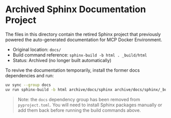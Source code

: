 # Archived Sphinx Documentation Project

The files in this directory contain the retired Sphinx project that previously powered the auto-generated documentation for MCP Docker Environment.

- Original location: `docs/`
- Build command reference: `sphinx-build -b html . _build/html`
- Status: Archived (no longer built automatically)

To revive the documentation temporarily, install the former docs dependencies and run:

```bash
uv sync --group docs
uv run sphinx-build -b html archive/docs/sphinx archive/docs/sphinx/_build/html
```

> Note: the `docs` dependency group has been removed from `pyproject.toml`. You will need to install Sphinx packages manually or add them back before running the build commands above.
